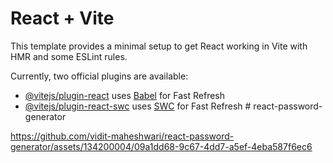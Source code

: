 # React + Vite

This template provides a minimal setup to get React working in Vite with HMR and some ESLint rules.

Currently, two official plugins are available:

- [@vitejs/plugin-react](https://github.com/vitejs/vite-plugin-react/blob/main/packages/plugin-react/README.md) uses [Babel](https://babeljs.io/) for Fast Refresh
- [@vitejs/plugin-react-swc](https://github.com/vitejs/vite-plugin-react-swc) uses [SWC](https://swc.rs/) for Fast Refresh
#   r e a c t - p a s s w o r d - g e n e r a t o r 
  
 

https://github.com/vidit-maheshwari/react-password-generator/assets/134200004/09a1dd68-9c67-4dd7-a5ef-4eba587f6ec6

